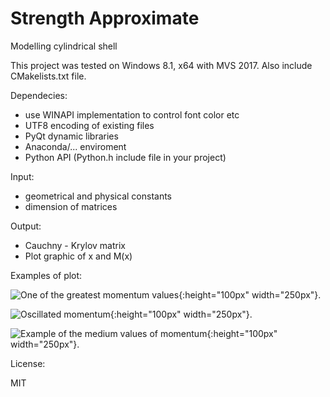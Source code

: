# Strength Approximate

Modelling cylindrical shell

This project was tested on Windows 8.1, x64 with MVS 2017.
Also include CMakelists.txt file.

Dependecies:

- use WINAPI implementation to control font color etc
- UTF8 encoding of existing files
- PyQt dynamic libraries
- Anaconda/... enviroment
- Python API (Python.h include file in your project)

Input:

- geometrical and physical constants
- dimension of matrices

Output:

- Cauchny - Krylov matrix
- Plot graphic of x and M(x)

Examples of plot:

![One of the greatest momentum values](https://github.com/NuclearRazor/strength_approximate/blob/master/common/img/fig_max.png){:height="100px" width="250px"}.

![Oscillated momentum](https://github.com/NuclearRazor/strength_approximate/blob/master/common/img/fig_osc.png){:height="100px" width="250px"}.

![Example of the medium values of momentum](https://github.com/NuclearRazor/strength_approximate/blob/master/common/img/fig_sec.png){:height="100px" width="250px"}.

License:

MIT

